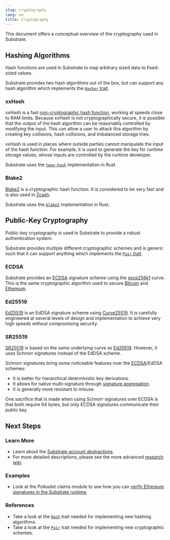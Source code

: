 ```yaml
---
slug: cryptography
lang: en
title: Cryptography
---
```


This document offers a conceptual overview of the cryptography used in Substrate.

## Hashing Algorithms

Hash functions are used in Substrate to map arbitrary sized data to fixed-sized values.

Substrate provides two hash algorithms out of the box, but can support any hash algorithm which
implements the [`Hasher`
trait](https://substrate.dev/rustdocs/master/sp_core/trait.Hasher.html).

### xxHash

xxHash is a fast [non-cryptographic hash function](https://en.wikipedia.org/wiki/Hash_function),
working at speeds close to RAM limits. Because xxHash is not cryptographically secure, it is
possible that the output of the hash algorithm can be reasonably controlled by modifying the input.
This can allow a user to attack this algorithm by creating key collisions, hash collisions, and
imbalanced storage tries.

xxHash is used in places where outside parties cannot manipulate the input of the hash function. For
example, it is used to generate the key for runtime storage values, whose inputs are controlled by
the runtime developer.

Substrate uses the [`twox-hash`](https://github.com/shepmaster/twox-hash) implementation in Rust.

### Blake2

[Blake2](https://en.wikipedia.org/wiki/BLAKE_(hash_function)#BLAKE2) is a cryptographic hash
function. It is considered to be very fast and is also used in
[Zcash](https://en.wikipedia.org/wiki/Zcash).

Substrate uses the [`blake2`](https://docs.rs/blake2/) implementation in Rust.

## Public-Key Cryptography

Public-key cryptography is used in Substrate to provide a robust authentication system.

Substrate provides multiple different cryptographic schemes and is generic such that it can support
anything which implements the [`Pair`
trait](https://substrate.dev/rustdocs/master/sp_core/crypto/trait.Pair.html).

### ECDSA

Substrate provides an
[ECDSA](https://en.wikipedia.org/wiki/Elliptic_Curve_Digital_Signature_Algorithm) signature scheme
using the [secp256k1](https://en.bitcoin.it/wiki/Secp256k1) curve. This is the same cryptographic
algorithm used to secure [Bitcoin](https://en.wikipedia.org/wiki/Bitcoin) and
[Ethereum](https://en.wikipedia.org/wiki/Ethereum).

### Ed25519

[Ed25519](https://en.wikipedia.org/wiki/EdDSA#Ed25519) is an EdDSA signature scheme using
[Curve25519](https://en.wikipedia.org/wiki/Curve25519). It is carefully engineered at several levels
of design and implementation to achieve very high speeds without compromising security.

### SR25519

[SR25519](https://research.web3.foundation/en/latest/polkadot/keys/1-accounts-more/) is based on the
same underlying curve as [Ed25519](#ed25519). However, it uses Schnorr signatures instead of the
EdDSA scheme.

Schnorr signatures bring some noticeable features over the [ECDSA](#ecdsa)/EdDSA schemes:

* It is better for hierarchical deterministic key derivations.
* It allows for native multi-signature through [signature
  aggregation](https://bitcoincore.org/en/2017/03/23/schnorr-signature-aggregation/).
* It is generally more resistant to misuse.

One sacrifice that is made when using Schnorr signatures over ECDSA is that both require 64 bytes,
but only ECDSA signatures communicate their public key.

## Next Steps

### Learn More

* Learn about the [Substrate account abstractions](/current/learn-substrate/account-abstractions.md).
* For more detailed descriptions, please see the more advanced [research
  wiki](https://research.web3.foundation).

### Examples

* Look at the Polkadot claims module to see how you can [verify Ethereum signatures in the Substrate
  runtime](https://github.com/paritytech/polkadot/blob/master/runtime/common/src/claims.rs).

### References

* Take a look at the
  [`Hash`](https://substrate.dev/rustdocs/master/sp_runtime/traits/trait.Hash.html) trait needed
  for implementing new hashing algorithms.
* Take a look at the
  [`Pair`](https://substrate.dev/rustdocs/master/sp_core/crypto/trait.Pair.html) trait
  needed for implementing new cryptographic schemes.
